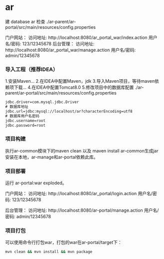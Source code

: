 # ar
建 database ar
检查 ./ar-parent/ar-portal/src/main/resources/config.properties

门户网站： 访问地址: http://localhost:8080/ar_portal_war/index.action
用户名/密码: 123/12345678
后台管理： 访问地址: http://localhost:8080/ar_portal_war/manage.action 
用户名/密码: admin/12345678

### 导入工程（推荐IDEA）
1.安装Maven...
2.在IDEA中配置Maven，jdk
3.导入Maven项目，等待maven依赖项下载...
4.在IDEA中配置Tomcat8.0
5.修改项目中的数据库配置 ./ar-parent/ar-portal/src/main/resources/config.properties
``` xml
jdbc.driver=com.mysql.jdbc.Driver
# 数据库地址
jdbc.url=jdbc:mysql://localhost/ar?characterEncoding=utf8
# 数据库用户名密码
jdbc.username=root
jdbc.password=root

```

### 项目构建
执行ar-common模块下的maven clean 以及 maven install
ar-common生成jar 安装在本地，ar-manage和ar-portal依赖此库。

### 项目部署
运行 ar-portal:war exploded。

门户网站：
访问地址: http://localhost:8080/ar_portal/login.action
用户名/密码: 123/12345678

后台管理：
访问地址: http://localhost:8080/ar-portal/manage.action
用户名/密码: admin/12345678

### 项目打包

可以使用命令行打包war，打包的war在ar-portal/target下：
```cmd
mvn clean && mvn install && mvn package
```